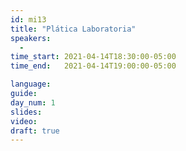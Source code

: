 ```yaml
---
id: mi13
title: "Plática Laboratoria"
speakers:
  - 
time_start: 2021-04-14T18:30:00-05:00
time_end:   2021-04-14T19:00:00-05:00

language: 
guide:
day_num: 1
slides: 
video: 
draft: true
---
```



